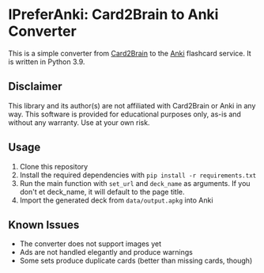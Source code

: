 # IPreferAnki: Card2Brain to Anki Converter
This is a simple converter from [Card2Brain](https://card2brain.ch/) to the [Anki](https://apps.ankiweb.net/) flashcard service. It is written in Python 3.9.

## Disclaimer
This library and its author(s) are not affiliated with Card2Brain or Anki in any way. This software is provided for educational purposes only, as-is and without any warranty. Use at your own risk.

## Usage
1. Clone this repository
2. Install the required dependencies with `pip install -r requirements.txt`
3. Run the main function with `set_url` and `deck_name` as arguments. If you don't et deck_name, it will default to the page title.
4. Import the generated deck from `data/output.apkg` into Anki

## Known Issues
- The converter does not support images yet
- Ads are not handled elegantly and produce warnings
- Some sets produce duplicate cards (better than missing cards, though)
